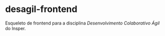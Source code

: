 desagil-frontend
================

Esqueleto de frontend para a disciplina *Desenvolvimento Colaborativo Ágil* do
Insper.

